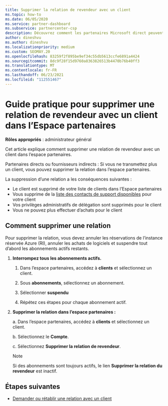 ```yaml
---
title: Supprimer la relation de revendeur avec un client
ms.topic: how-to
ms.date: 06/05/2020
ms.service: partner-dashboard
ms.subservice: partnercenter-csp
description: Découvrez comment les partenaires Microsoft direct peuvent supprimer des clients de leur liste, supprimer des privilèges d’administrateur délégué et arrêter la prise en charge ou l’achat d’un client.
author: dineshvu
ms.author: dineshvu
ms.localizationpriority: medium
ms.custom: SEOMAY.20
ms.openlocfilehash: 83259f2f895be9ef34c55db5613ccfe6891a4424
ms.sourcegitcommit: 8dc9f28f15d9760a8363826513b4470b76b40ff3
ms.translationtype: MT
ms.contentlocale: fr-FR
ms.lasthandoff: 06/23/2021
ms.locfileid: "112551467"
---
```

# <a name="how-to-remove-a-reseller-relationship-with-a-customer-in-partner-center"></a>Guide pratique pour supprimer une relation de revendeur avec un client dans l’Espace partenaires

**Rôles appropriés** : administrateur général

Cet article explique comment supprimer une relation de revendeur avec un client dans l’espace partenaires.

Partenaires directs ou fournisseurs indirects : Si vous ne transmettez plus un client, vous pouvez supprimer la relation dans l’espace partenaires.

La suppression d’une relation a les conséquences suivantes :

- Le client est supprimé de votre liste de clients dans l’Espace partenaires
- Vous supprime de la [liste des contacts de support disponibles](assign-support-contacts.md) pour votre client
- Vos privilèges administratifs de délégation sont supprimés pour le client
- Vous ne pouvez plus effectuer d’achats pour le client

## <a name="how-to-remove-a-relationship"></a>Comment supprimer une relation

Pour supprimer la relation, vous devez annuler les réservations de l’instance réservée Azure (RI), annuler les achats de logiciels et suspendre tout d’abord les abonnements actifs restants.

1. **Interrompez tous les abonnements actifs.**

   1. Dans l’espace partenaires, accédez à **clients** et sélectionnez un client.

   2. Sous **abonnements**, sélectionnez un abonnement.

   3. Sélectionner **suspendu**

   4. Répétez ces étapes pour chaque abonnement actif.

2. **Supprimer la relation dans l’espace partenaires :**

   a. Dans l’espace partenaires, accédez à **clients** et sélectionnez un client.

   b. Sélectionnez le **Compte**.

   c. Sélectionnez **Supprimer la relation de revendeur**.

   > [!NOTE]
   > Si des abonnements sont toujours actifs, le lien **Supprimer la relation du revendeur** est inactif.

## <a name="next-steps"></a>Étapes suivantes

- [Demander ou rétablir une relation avec un client](request-a-relationship-with-a-customer.md)

